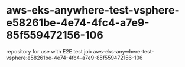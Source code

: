 # aws-eks-anywhere-test-vsphere-e58261be-4e74-4fc4-a7e9-85f559472156-106
repository for use with E2E test job aws-eks-anywhere-test-vsphere:e58261be-4e74-4fc4-a7e9-85f559472156-106
